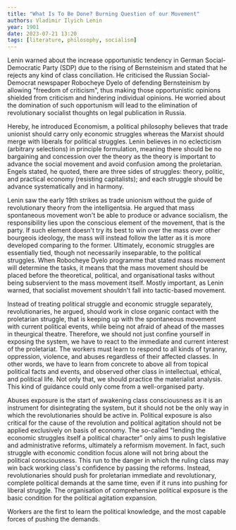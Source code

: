 ```yaml
---
title: "What Is To Be Done? Burning Question of our Movement"
authors: Vladimir Ilyich Lenin
year: 1901
date: 2023-07-21 13:20
tags: [literature, philosophy, socialism]
---
```


Lenin warned about the increase opportunistic tendency in German
Social-Democratic Party (SDP) due to the rising of Bernsteinism and stated that
he rejects any kind of class conciliation. He criticised the Russian
Social-Democrat newspaper Robocheye Dyelo of defending Bernsteinism by allowing
"freedom of criticism", thus making those opportunistic opinions shielded from
criticism and hindering individual opinions. He worried about the domination of
such opportunism will lead to the elimination of revolutionary socialist
thoughts on legal publication in Russia.

Hereby, he introduced Economism, a political philosophy believes that trade
unionist should carry only economic struggles whereas the Marxist should merge
with liberals for political struggles. Lenin believes in no eclecticism
(arbitrary selections) in principle formulation, meaning there should be no
bargaining and concession over the theory as the theory is important to advance
the social movement and avoid confusion among the proletarian. Engels stated, he
quoted, there are three sides of struggles: theory, politic, and practical
economy (resisting capitalists); and each struggle should be advance
systematically and in harmony.

Lenin saw the early 19th strikes as trade unionism without the guide of
revolutionary theory from the intelligentsia. He argued that mass spontaneous
movement won't be able to produce or advance socialism, the responsibility lies
upon the conscious element of the movement, that is the party. If such element
doesn't try its best to win over the mass over other bourgeois ideology, the
mass will instead follow the latter as it is more developed comparing to the
former. Ultimately, economic struggles are essentially tied, though not
necessarily inseparable, to the political struggles. When Robocheye Dyelo
programme that stated mass movement will determine the tasks, it means that the
mass movement should be placed before the theoretical, political, and
organisational tasks without being subservient to the mass movement itself.
Mostly important, as Lenin warned, that socialist movement shouldn't fall into
tactic-based movement.

Instead of treating political struggle and economic struggle separately,
revolutionaries, he argued, should work in close organic contact with the
proletarian struggle, that is keeping up with the spontaneous movement with
current political events, while being not afraid of ahead of the masses in
theurgical theatre. Therefore, we should not just confine yourself in exposing
the system, we have to react to the immediate and current interest of the
proletariat. The workers must learn to respond to all kinds of tyranny,
oppression, violence, and abuses regardless of their affected classes. In other
words, we have to learn from concrete to above all from topical political facts
and events, and observed other class in intellectual, ethical, and political
life. Not only that, we should practice the materialist analysis. This kind of
guidance could only come from a well-organised party.

Abuses exposure is the start of awakening class consciousness as it is an
instrument for disintegrating the system, but it should not be the only way in
which the revolutionaries should be active in. Political exposure is also
critical for the cause of the revolution and political agitation should not be
applied exclusively on basis of economy. The so-called "lending the economic
struggles itself a political character" only aims to push legislative and
administrative reforms, ultimately a reformism movement. In fact, such struggle
with economic condition focus alone will not bring about the political
consciousness. This run to the danger in which the ruling class may win back
working class's confidence by passing the reforms. Instead, revolutionaries
should push for proletarian immediate and revolutionary, complete political
demands at the same time, even if it runs into pushing for liberal struggle. The
organisation of comprehensive political exposure is the basic condition for the
political agitation expansion.

Workers are the first to learn the political knowledge, and the most capable
forces of pushing the demands.
